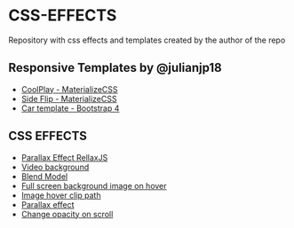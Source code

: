 # CSS-EFFECTS
Repository with css effects and templates created by the author of the repo

<h2>Responsive Templates by @julianjp18</h2>
<ul>
  <li><a href="https://julianjp18.github.io/CoolPlay-Template/">CoolPlay - MaterializeCSS</a></li>
  <li><a href="https://julianjp18.github.io/Template-HTML5-MATERIALIZE-CSS3/">Side Flip - MaterializeCSS</a></li>
  <li><a href="https://julianjp18.github.io/template-free-html5-bootstrap/">Car template - Bootstrap 4</a></li>
</ul>

<h2>CSS EFFECTS</h2>
<ul>
  <li><a href="https://julianjp18.github.io//CSS-EFFECTS/Parallax_Effect_RellaxJS">Parallax Effect RellaxJS</a></li>
  <li><a href="https://julianjp18.github.io//CSS-EFFECTS/Video_Background">Video background</a></li>
  <li><a href="https://julianjp18.github.io//CSS-EFFECTS/Blend_Model">Blend Model</a></li>
  <li><a href="https://julianjp18.github.io//CSS-EFFECTS/Full_Screen_Background_Image_On_Hover">Full screen background image on hover</a</li>
  <li><a href="https://julianjp18.github.io//CSS-EFFECTS/Image_Hover_Clip_Path">Image hover clip path</a></li>
  <li><a href="https://julianjp18.github.io//CSS-EFFECTS/Parallax_Effect">Parallax effect</a></li>
  <li><a href="https://julianjp18.github.io//CSS-EFFECTS/Change_Opacity_On_Scroll">Change opacity on scroll</a></li>
</ul>
